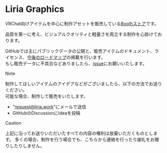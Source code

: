 # Liria Graphics
VRChat向けアイテムを中心に制作アセットを販売している[Boothストア](https://eicosapenta.booth.pm)です。

品質を第一に考え、ビジュアルクオリティと軽量さを両立する制作を心掛けております。

GitHubでは主にパブリックデータの公開と、販売アイテムのドキュメント、ライセンス、[今後のロードマップ](https://github.com/orgs/Liria-works/projects/1)の掲載を行います。  
もし販売データに不具合などありましたら、[issue](https://github.com/Liria-works/liria_graphics/issues)にお願いいたします。

> [!NOTE]
> 制作してほしいアイテムのアイデアなどがございましたら、以下の方法でお送りください。  
> 可能な場合、制作して販売をいたします。
> - "request@liria.work"にメールで送信
> - GitHubのDiscussionにIdeaを投稿

> [!CAUTION]
> 上記に沿ってお送りいただいたすべての内容の権利は放棄いただくものとします。
> 多くの場合、制作を行う場合でも、こちらから連絡を行ったり謝礼をお贈りしたりしません。